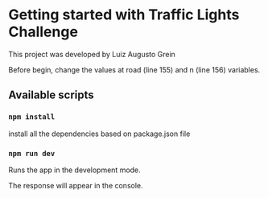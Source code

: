 # Getting started with Traffic Lights Challenge

This project was developed by Luiz Augusto Grein

Before begin, change the values at road (line 155) and n (line 156) variables.

## Available scripts

### `npm install`

install all the dependencies based on package.json file

### `npm run dev`

Runs the app in the development mode.

The response will appear in the console.

